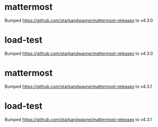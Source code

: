 
# mattermost
Bumped https://github.com/starkandwayne/mattermost-releases to v4.3.0

# load-test
Bumped https://github.com/starkandwayne/mattermost-releases to v4.3.0

# mattermost
Bumped https://github.com/starkandwayne/mattermost-releases to v4.3.1

# load-test
Bumped https://github.com/starkandwayne/mattermost-releases to v4.3.1
